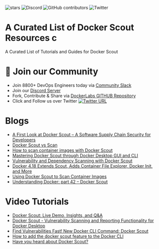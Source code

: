 

![stars](https://img.shields.io/github/stars/collabnix/docker-scout-community)
![Discord](https://img.shields.io/discord/1020180904129335379)
![GitHub contributors](https://img.shields.io/github/contributors/collabnix/docker-scout-community)
![Twitter](https://img.shields.io/twitter/follow/collabnix?style=social)


# A Curated List of Docker Scout Resources c

A Curated List of Tutorials and Guides for Docker Scout

# 📝 Join our Community

- Join 8800+ DevOps Engineers today via [Community Slack](https://launchpass.com/collabnix)
- Join our [Discord Server](https://discord.gg/QEkCXAXYSe)
- Fork, Contribute & Share via [DockerLabs GITHUB Repository](https://github.com/collabnix/docker-scout-community)
-  Click and Follow us over Twitter [![Twitter URL](https://img.shields.io/twitter/url/https/twitter.com/fold_left.svg?style=social&label=Follow%20%40collabnix)](https://twitter.com/collabnix)


# Blogs

- [A First Look at Docker Scout – A Software Supply Chain Security for Developers](https://collabnix.com/a-first-look-at-docker-scout-a-software-supply-chain-security-for-developers/)
- [Docker Scout vs Scan](https://itnext.io/docker-scout-vs-scan-90ce6d6fd04c)
- [How to scan container images with Docker Scout](https://www.techrepublic.com/article/how-to-scan-container-images-docker-scout/)
- [Mastering Docker Scout through Docker Desktop GUI and CLI](https://www.heyvaldemar.com/mastering-docker-scout-through-docker-desktop-gui-and-cli/)
- [Vulnerability and Dependency Scanning with Docker Scout](https://www.c-sharpcorner.com/article/vulnerability-and-dependency-scanning-with-docker-scout/)
- [Docker 4.18 Extends Scout, Adds Container File Explorer, Docker Init, and More](https://www.infoq.com/news/2023/04/docker-4-18-released/)
- [Using Docker Scout to Scan Container Images](https://www.fosslife.org/using-docker-scout-scan-container-images)
- [Understanding Docker: part 42 – Docker Scout](https://dev.to/aurelievache/understanding-docker-part-42-docker-scout-o2a)


# Video Tutorials

- [Docker Scout: Live Demo, Insights, and Q&A](https://www.youtube.com/watch?v=Ibt6o8M2IHw)
- [Docker Scout - Vulnerability Scanning and Reporting Functionality for Docker Desktop](https://www.youtube.com/watch?v=2sY7z2yv_5Y&t=39s)
- [Find Vulnerabilities Fast! New Docker CLI Command: Docker Scout](https://www.youtube.com/watch?v=0Wc4-_DownU)
- [How to add the docker scout feature to the Docker CLI](https://www.youtube.com/watch?v=pb7ydpJq-D8)
- [Have you heard about Docker Scout?](https://youtube.com/shorts/o3aiNvhC9dc?si=20XdvWafyrUFHUM5)

